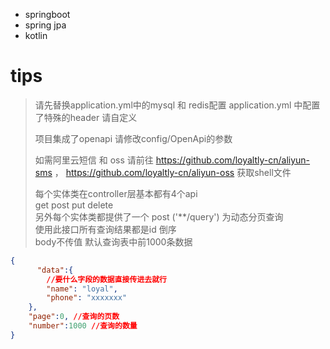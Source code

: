 - springboot 
- spring jpa
- kotlin


# tips
> 请先替换application.yml中的mysql 和 redis配置
> application.yml 中配置了特殊的header 请自定义
>
>项目集成了openapi 请修改config/OpenApi的参数 
> 
> 如需阿里云短信 和 oss 请前往 https://github.com/loyaltly-cn/aliyun-sms ， https://github.com/loyaltly-cn/aliyun-oss 获取shell文件 
>
> 每个实体类在controller层基本都有4个api <br/>
> get post put delete <br/>
> 另外每个实体类都提供了一个 post ('**/query') 为动态分页查询 <br/>
> 使用此接口所有查询结果都是id 倒序 <br>
> body不传值 默认查询表中前1000条数据 <br>

```json
{
      "data":{
        //要什么字段的数据直接传进去就行
        "name": "loyal",
        "phone": "xxxxxxx"
    },
    "page":0, //查询的页数
    "number":1000 //查询的数量
}
```


